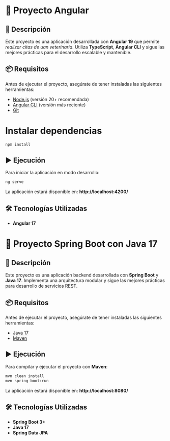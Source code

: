 # 📌 Proyecto Angular

## 🚀 Descripción
Este proyecto es una aplicación desarrollada con **Angular 19** que permite *realizar citas de uan veterinaria*. Utiliza **TypeScript**, **Angular CLI** y sigue las mejores prácticas para el desarrollo escalable y mantenible.

## 📦 Requisitos
Antes de ejecutar el proyecto, asegúrate de tener instaladas las siguientes herramientas:

- [Node.js](https://nodejs.org/) (versión 20+ recomendada)
- [Angular CLI](https://angular.io/cli) (versión más reciente)
- [Git](https://git-scm.com/)

# Instalar dependencias
```bash
npm install
```

## ▶️ Ejecución
Para iniciar la aplicación en modo desarrollo:

```bash
ng serve
```

La aplicación estará disponible en: **http://localhost:4200/**

## 🛠️ Tecnologías Utilizadas
- **Angular 17**

# 📌 Proyecto Spring Boot con Java 17

## 🚀 Descripción
Este proyecto es una aplicación backend desarrollada con **Spring Boot** y **Java 17**. Implementa una arquitectura modular y sigue las mejores prácticas para desarrollo de servicios REST.

## 📦 Requisitos
Antes de ejecutar el proyecto, asegúrate de tener instaladas las siguientes herramientas:

- [Java 17](https://www.oracle.com/java/technologies/javase/jdk17-archive-downloads.html)
- [Maven](https://maven.apache.org/)

## ▶️ Ejecución
Para compilar y ejecutar el proyecto con **Maven**:

```bash
mvn clean install
mvn spring-boot:run
```

La aplicación estará disponible en: **http://localhost:8080/**

## 🛠️ Tecnologías Utilizadas
- **Spring Boot 3+**
- **Java 17**
- **Spring Data JPA** 
